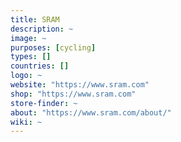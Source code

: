 ```yaml
---
title: SRAM
description: ~
image: ~
purposes: [cycling]
types: []
countries: []
logo: ~
website: "https://www.sram.com"
shop: "https://www.sram.com"
store-finder: ~
about: "https://www.sram.com/about/"
wiki: ~
---
```

